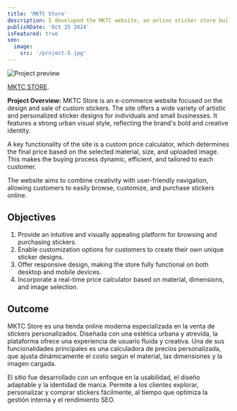 ```yaml
---
title: 'MKTC Store'
description: I developed the MKTC website, an online sticker store built with WordPress. I implemented a plugin that automatically calculates the price based on selected dimensions and materials, optimizing the shopping experience for the user.
publishDate: 'Oct 25 2024'
isFeatured: true
seo:
  image:
    src: '/project-5.jpg'
---
```


![Project preview](/project-5.jpg)

[MKTC STORE](https://www.mktc.pro/).

**Project Overview:**
MKTC Store is an e-commerce website focused on the design and sale of custom stickers. The site offers a wide variety of artistic and personalized sticker designs for individuals and small businesses. It features a strong urban visual style, reflecting the brand's bold and creative identity.

A key functionality of the site is a custom price calculator, which determines the final price based on the selected material, size, and uploaded image. This makes the buying process dynamic, efficient, and tailored to each customer.

The website aims to combine creativity with user-friendly navigation, allowing customers to easily browse, customize, and purchase stickers online.

## Objectives

1. Provide an intuitive and visually appealing platform for browsing and purchasing stickers.
2. Enable customization options for customers to create their own unique sticker designs.
3. Offer responsive design, making the store fully functional on both desktop and mobile devices.
4. Incorporate a real-time price calculator based on material, dimensions, and image selection.


## Outcome

MKTC Store es una tienda online moderna especializada en la venta de stickers personalizados. Diseñada con una estética urbana y atrevida, la plataforma ofrece una experiencia de usuario fluida y creativa. Una de sus funcionalidades principales es una calculadora de precios personalizada, que ajusta dinámicamente el costo según el material, las dimensiones y la imagen cargada.

El sitio fue desarrollado con un enfoque en la usabilidad, el diseño adaptable y la identidad de marca. Permite a los clientes explorar, personalizar y comprar stickers fácilmente, al tiempo que optimiza la gestión interna y el rendimiento SEO.


